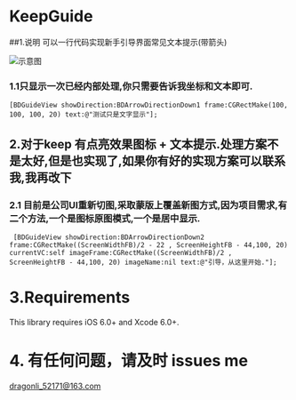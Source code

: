#  KeepGuide   


##1.说明 可以一行代码实现新手引导界面常见文本提示(带箭头)

![示意图](https://raw.githubusercontent.com/LFL2018/KeepGuide/master/1.gif)

### 1.1只显示一次已经内部处理,你只需要告诉我坐标和文本即可.

```
[BDGuideView showDirection:BDArrowDirectionDown1 frame:CGRectMake(100, 100, 100, 20) text:@"测试只是文字显示"];

```
## 2.对于keep 有点亮效果图标 + 文本提示.处理方案不是太好,但是也实现了,如果你有好的实现方案可以联系我,我再改下

### 2.1 目前是公司UI重新切图,采取蒙版上覆盖新图方式,因为项目需求,有二个方法,一个是图标原图模式,一个是居中显示.

```
 [BDGuideView showDirection:BDArrowDirectionDown2 frame:CGRectMake((ScreenWidthFB)/2 - 22 , ScreenHeightFB - 44,100, 20) currentVC:self imageFrame:CGRectMake((ScreenWidthFB)/2 , ScreenHeightFB - 44,100, 20) imageName:nil text:@"引导，从这里开始."];

```


# 3.Requirements

This library requires iOS 6.0+ and Xcode 6.0+.

# 4. 有任何问题，请及时 issues me

<dragonli_52171@163.com>
